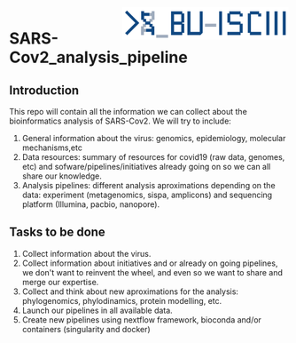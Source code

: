 <img src="./BU_ISCIII_logo.png" alt="logo" width="300" align="right"/>

# SARS-Cov2_analysis_pipeline
## Introduction
This repo will contain all the information we can collect about the bioinformatics analysis of SARS-Cov2. We will try to include:
1. General information about the virus: genomics, epidemiology, molecular mechanisms,etc
2. Data resources: summary of resources for covid19 (raw data, genomes, etc) and sofware/pipelines/initiatives already going on so we can all share our knowledge.
3. Analysis pipelines: different analysis aproximations depending on the data: experiment (metagenomics, sispa, amplicons) and sequencing platform (Illumina, pacbio, nanopore).

## Tasks to be done

1. Collect information about the virus.
2. Collect information about initiatives and or already on going pipelines, we don't want to reinvent the wheel, and even so we want to share and merge our expertise.
3. Collect and think about new aproximations for the analysis: phylogenomics, phylodinamics, protein modelling, etc.
4. Launch our pipelines in all available data.
5. Create new pipelines using nextflow framework, bioconda and/or containers (singularity and docker)


